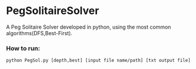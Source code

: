 # PegSolitaireSolver
  A Peg Solitaire Solver developed in python, using the most common algorithms(DFS,Best-First).

### How to run:
    python PegSol.py [depth,best] [input file name/path] [txt output file]  
